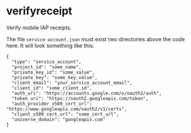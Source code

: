 # verifyreceipt

Verify mobile IAP receipts.

The file `service-account.json` must exist two directories above the code here.  It will look something like this:

```
{
  "type": "service_account",
  "project_id": "some_name",
  "private_key_id": "some_value",
  "private_key": "some_key_value",
  "client_email": "your_service_account_email",
  "client_id": "some_client_id",
  "auth_uri": "https://accounts.google.com/o/oauth2/auth",
  "token_uri": "https://oauth2.googleapis.com/token",
  "auth_provider_x509_cert_url": "https://www.googleapis.com/oauth2/v1/certs",
  "client_x509_cert_url": "some_cert_url",
  "universe_domain": "googleapis.com"
}
```